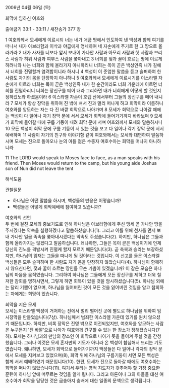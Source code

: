 2006년 04월 06일 (목)

회막에 임하신 여호와



출애굽기 33:1 - 33:11 / 새찬송가 377 장


1 여호와께서 모세에게 이르시되 너는 네가 애굽 땅에서 인도하여 낸 백성과 함께 여기를 떠나서 내가 아브라함과 이삭과 야곱에게 맹세하여 네 자손에게 주기로 한 그 땅으로 올라가라 2 내가 사자를 너보다 앞서 보내어 가나안 사람과 아모리 사람과 헷 사람과 브리스 사람과 히위 사람과 여부스 사람을 쫓아내고 3 너희를 젖과 꿀이 흐르는 땅에 이르게 하려니와 나는 너희와 함께 올라가지 아니하리니 너희는 목이 곧은 백성인즉 내가 길에서 너희를 진멸할까 염려함이니라 하시니 4 백성이 이 준엄한 말씀을 듣고 슬퍼하여 한 사람도 자기의 몸을 단장하지 아니하니 5 여호와께서 모세에게 이르시기를 이스라엘 자손에게 이르라 너희는 목이 곧은 백성인즉 내가 한 순간이라도 너희 가운데에 이르면 너희를 진멸하리니 너희는 장신구를 떼어 내라 그리하면 내가 너희에게 어떻게 할 것인지 정하겠노라 하셨음이라 6 이스라엘 자손이 호렙 산에서부터 그들의 장신구를 떼어 내니라 7 모세가 항상 장막을 취하여 진 밖에 쳐서 진과 멀리 떠나게 하고 회막이라 이름하니 여호와를 앙모하는 자는 다 진 바깥 회막으로 나아가며 8 모세가 회막으로 나아갈 때에는 백성이 다 일어나 자기 장막 문에 서서 모세가 회막에 들어가기까지 바라보며 9 모세가 회막에 들어갈 때에 구름 기둥이 내려 회막 문에 서며 여호와께서 모세와 말씀하시니 10 모든 백성이 회막 문에 구름 기둥이 서 있는 것을 보고 다 일어나 각기 장막 문에 서서 예배하며 11 사람이 자기의 친구와 이야기함 같이 여호와께서는 모세와 대면하여 말씀하시며 모세는 진으로 돌아오나 눈의 아들 젊은 수종자 여호수아는 회막을 떠나지 아니하니라  

11  The LORD would speak to Moses face to face, as a man speaks with his friend. Then Moses would return to the camp, but his young aide Joshua son of Nun did not leave the tent

해석도움





관찰질문
- 하나님은 어떤 말씀을 하시며, 백성들의 반응은 어떻습니까? 
- 백성들은 어떻게 회막예배에 참여하고 있습니까?

여호와의 선언  
두 번에 걸친 모세의 중보기도로 인해 하나님은 아브라함에게 주신 맹세 곧 가나안 땅을 주시겠다는 약속을 실행하겠다고 말씀하셨습니다(1). 그리고 이를 위해 천사를 먼저 보내 가나안 일곱 족속을 쫓아내시겠다는 약속도 주셨습니다(2). 하지만, 하나님은 그들과 함께 올라가지는 않겠다고 말씀하십니다. 왜냐하면, 그들은 목이 곧은 백성이기에 언제 당신의 진노를 격발시켜 진멸케 할지 모르기 때문입니다(3). 곧 축복과 승리는 보장하셨지만, 하나님의 임재는 그들을 떠나게 될 것이라는 것입니다. 이 선고를 들은 이스라엘 백성들은 모두 슬퍼하며 한 사람도 자기 몸을 단장하지 않았습니다(4). 하나님이 함께하지 않으신다면, 젖과 꿀이 흐르는 땅인들 무슨 기쁨이 있겠습니까? 이 같은 모습은 하나님의 마음을 움직였습니다. 그리하여 하나님은 그들에게 모든 장신구를 제하고 더욱 철저한 참회를 명하시면서, 그렇게 하면 회복이 있을 것을 암시하셨습니다(5). 하나님 외에는 달리 기쁨이 없으며, 하나님을 잃어버린 것이 모든 것을 잃어버린 것임을 알고 참회하는 자에게는 희망이 있습니다. 

회막을 지은 모세  
모세는 이스라엘 백성이 거처하는 진에서 멀리 떨어진 곳에 별도로 하나님을 위하여 임시장막을 만들었습니다(7상). 하나님께서 범죄한 이스라엘 가운데 있기를 원치 않으셨기 때문입니다. 하지만, 비록 장막은 진영 밖으로 이전되었지만, 여호와를 앙모하는 사람은 누구든지  '진 바깥'으로 나아가 여호와께 간구할 수 있는 한 장소가 정해졌습니다(7하).  모세는 하나님과의 만남의 장소인 이 회막으로 나아가 뜻을 돌이켜 주실 것을 간청했습니다. 그러나 이것은 모세 혼자만의 기도가 아니라 온 백성이 합심해서 드리는 기도였습니다. 왜냐하면, 모세가 회막으로 들어가기까지 백성들은 다 일어나 각자의 장막 문에서 모세를 지켜보고 있었으며(8),  회막 위에 하나님의 구름기둥이 서면 모든 백성은 함께 서서 예배하였기 때문입니다(10). 한편, 모세가 진으로 돌아갈 때에도 여호수아는 회막을 떠나지 않았습니다(11). 여기서 우리는 영적 지도자가 갖추어야 할 가장 중요한 훈련이 하나님 앞에 머무르는 것임을 알게 됩니다. 그리고 아론이나 그의 아들들 대신 여호수아가 회막을 담당한 것은 금송아지 숭배에 대한 일종의 문책으로 생각됩니다.